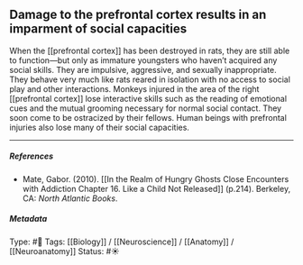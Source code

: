 ## Damage to the prefrontal cortex results in an imparment of social capacities  # 

When the [[prefrontal cortex]] has been destroyed in rats, they are still able to function—but only as immature youngsters who haven’t acquired any social skills. They are impulsive, aggressive, and sexually inappropriate. They behave very much like rats reared in isolation with no access to social play and other interactions. Monkeys injured in the area of the right [[prefrontal cortex]] lose interactive skills such as the reading of emotional cues and the mutual grooming necessary for normal social contact. They soon come to be ostracized by their fellows. Human beings with prefrontal injuries also lose many of their social capacities.

___

##### References

- Mate, Gabor. (2010). [[In the Realm of Hungry Ghosts Close Encounters with Addiction Chapter 16. Like a Child Not Released]] (p.214). Berkeley, CA: _North Atlantic Books_.

##### Metadata

Type: #🔴 
Tags: [[Biology]] / [[Neuroscience]] / [[Anatomy]] / [[Neuroanatomy]] 
Status: #☀️ 